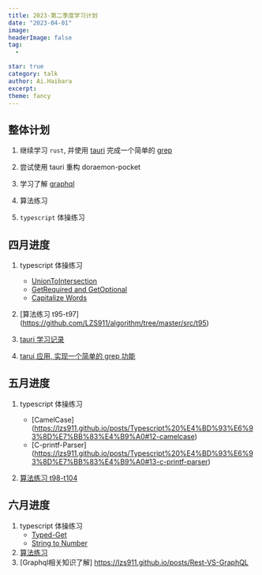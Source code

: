 ```yaml
---
title: 2023-第二季度学习计划
date: "2023-04-01"
image:
headerImage: false
tag:
  -

star: true
category: talk
author: Ai.Haibara
excerpt:
theme: fancy
---
```


## 整体计划

1. 继续学习 `rust`, 并使用 [tauri](https://tauri.app/) 完成一个简单的 [grep](https://www.runoob.com/linux/linux-comm-grep.html)

2. 尝试使用 tauri 重构 doraemon-pocket
3. 学习了解 [graphql](https://graphql.org/)
4. 算法练习
5. `typescript` 体操练习

## 四月进度

1. typescript 体操练习

   * [UnionToIntersection](https://lzs911.github.io/posts/Typescript%20体操练习#9-uniontointersection)
   * [GetRequired and GetOptional](https://lzs911.github.io/posts/Typescript%20体操练习#10-getrequired-and-getoptional)
   * [Capitalize Words](https://lzs911.github.io/posts/Typescript%20体操练习#11-capitalize-words)

2. [算法练习 t95-t97] (<https://github.com/LZS911/algorithm/tree/master/src/t95>)

3. [tauri 学习记录](https://github.com/LZS911/tauri)

4. [tarui 应用, 实现一个简单的 grep 功能](https://github.com/LZS911/tauri/tree/master/haibara-packet-client)

## 五月进度

1. typescript 体操练习
   * [CamelCase] (<https://lzs911.github.io/posts/Typescript%20%E4%BD%93%E6%93%8D%E7%BB%83%E4%B9%A0#12-camelcase>)
   * [C-printf-Parser] (<https://lzs911.github.io/posts/Typescript%20%E4%BD%93%E6%93%8D%E7%BB%83%E4%B9%A0#13-c-printf-parser>)

2. [算法练习 t98-t104](https://github.com/LZS911/algorithm/tree/master/src/t98)

## 六月进度

1. typescript 体操练习
   * [Typed-Get](https://lzs911.github.io/posts/Typescript%20%E4%BD%93%E6%93%8D%E7%BB%83%E4%B9%A0#14-typed-get)
   * [String to Number](https://lzs911.github.io/posts/Typescript%20%E4%BD%93%E6%93%8D%E7%BB%83%E4%B9%A0#15-string-to-number)
2. [算法练习](https://github.com/LZS911/algorithm/tree/master/src/t105)
3. [Graphql相关知识了解] https://lzs911.github.io/posts/Rest-VS-GraphQL

